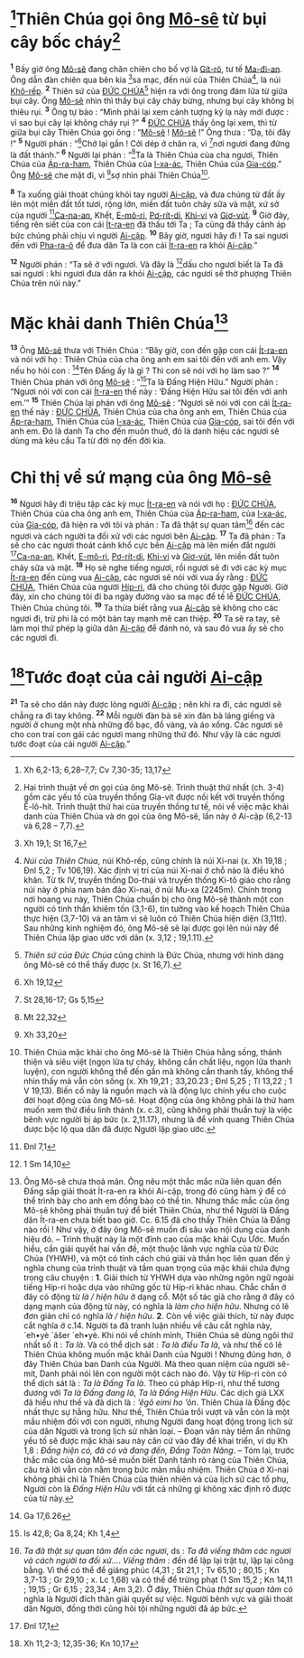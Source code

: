 # [^1@-cb2505fb-31fd-43cf-8a9b-03d15ccd6157]Thiên Chúa gọi ông [Mô-sê]() từ bụi cây bốc cháy[^1-cb2505fb-31fd-43cf-8a9b-03d15ccd6157]
<sup><b>1</b></sup> Bấy giờ ông [Mô-sê]() đang chăn chiên cho bố vợ là [Gít-rô](), tư tế [Ma-đi-an](). Ông dẫn đàn chiên qua bên kia [^2@-cb2505fb-31fd-43cf-8a9b-03d15ccd6157]sa mạc, đến núi của Thiên Chúa[^2-cb2505fb-31fd-43cf-8a9b-03d15ccd6157], là núi [Khô-rếp](). <sup><b>2</b></sup> Thiên sứ của [ĐỨC CHÚA]()[^3-cb2505fb-31fd-43cf-8a9b-03d15ccd6157] hiện ra với ông trong đám lửa từ giữa bụi cây. Ông [Mô-sê]() nhìn thì thấy bụi cây cháy bừng, nhưng bụi cây không bị thiêu rụi. <sup><b>3</b></sup> Ông tự bảo : “Mình phải lại xem cảnh tượng kỳ lạ này mới được : vì sao bụi cây lại không cháy rụi ?” <sup><b>4</b></sup> [ĐỨC CHÚA]() thấy ông lại xem, thì từ giữa bụi cây Thiên Chúa gọi ông : “[Mô-sê]() ! [Mô-sê]() !” Ông thưa : “Dạ, tôi đây !” <sup><b>5</b></sup> Người phán : “[^3@-cb2505fb-31fd-43cf-8a9b-03d15ccd6157]Chớ lại gần ! Cởi dép ở chân ra, vì [^4@-cb2505fb-31fd-43cf-8a9b-03d15ccd6157]nơi ngươi đang đứng là đất thánh.” <sup><b>6</b></sup> Người lại phán : “[^5@-cb2505fb-31fd-43cf-8a9b-03d15ccd6157]Ta là Thiên Chúa của cha ngươi, Thiên Chúa của [Áp-ra-ham](), Thiên Chúa của [I-xa-ác](), Thiên Chúa của [Gia-cóp]().” Ông [Mô-sê]() che mặt đi, vì [^6@-cb2505fb-31fd-43cf-8a9b-03d15ccd6157]sợ nhìn phải Thiên Chúa[^4-cb2505fb-31fd-43cf-8a9b-03d15ccd6157].

<sup><b>8</b></sup> Ta xuống giải thoát chúng khỏi tay người [Ai-cập](), và đưa chúng từ đất ấy lên một miền đất tốt tươi, rộng lớn, miền đất tuôn chảy sữa và mật, xứ sở của người [^7@-cb2505fb-31fd-43cf-8a9b-03d15ccd6157][Ca-na-an](), Khết, [E-mô-ri](), [Pơ-rít-di](), [Khi-vi]() và [Giơ-vút](). <sup><b>9</b></sup> Giờ đây, tiếng rên siết của con cái [Ít-ra-en]() đã thấu tới Ta ; Ta cũng đã thấy cảnh áp bức chúng phải chịu vì người [Ai-cập](). <sup><b>10</b></sup> Bây giờ, ngươi hãy đi ! Ta sai ngươi đến với [Pha-ra-ô]() để đưa dân Ta là con cái [Ít-ra-en]() ra khỏi [Ai-cập]().”

<sup><b>12</b></sup> Người phán : “Ta sẽ ở với ngươi. Và đây là [^8@-cb2505fb-31fd-43cf-8a9b-03d15ccd6157]dấu cho ngươi biết là Ta đã sai ngươi : khi ngươi đưa dân ra khỏi [Ai-cập](), các ngươi sẽ thờ phượng Thiên Chúa trên núi này.”

# Mặc khải danh Thiên Chúa[^7-cb2505fb-31fd-43cf-8a9b-03d15ccd6157]
<sup><b>13</b></sup> Ông [Mô-sê]() thưa với Thiên Chúa : “Bây giờ, con đến gặp con cái [Ít-ra-en]() và nói với họ : Thiên Chúa của cha ông anh em sai tôi đến với anh em. Vậy nếu họ hỏi con : [^9@-cb2505fb-31fd-43cf-8a9b-03d15ccd6157]Tên Đấng ấy là gì ? Thì con sẽ nói với họ làm sao ?” <sup><b>14</b></sup> Thiên Chúa phán với ông [Mô-sê]() : “[^10@-cb2505fb-31fd-43cf-8a9b-03d15ccd6157]Ta là Đấng Hiện Hữu.” Người phán : “Ngươi nói với con cái [Ít-ra-en]() thế này : ‘Đấng Hiện Hữu sai tôi đến với anh em.’” <sup><b>15</b></sup> Thiên Chúa lại phán với ông [Mô-sê]() : “Ngươi sẽ nói với con cái [Ít-ra-en]() thế này : [ĐỨC CHÚA](), Thiên Chúa của cha ông anh em, Thiên Chúa của [Áp-ra-ham](), Thiên Chúa của [I-xa-ác](), Thiên Chúa của [Gia-cóp](), sai tôi đến với anh em. Đó là danh Ta cho đến muôn thuở, đó là danh hiệu các ngươi sẽ dùng mà kêu cầu Ta từ đời nọ đến đời kia.

# Chỉ thị về sứ mạng của ông [Mô-sê]()
<sup><b>16</b></sup> Ngươi hãy đi triệu tập các kỳ mục [Ít-ra-en]() và nói với họ : [ĐỨC CHÚA](), Thiên Chúa của cha ông anh em, Thiên Chúa của [Áp-ra-ham](), của [I-xa-ác](), của [Gia-cóp](), đã hiện ra với tôi và phán : Ta đã thật sự quan tâm[^8-cb2505fb-31fd-43cf-8a9b-03d15ccd6157] đến các ngươi và cách người ta đối xử với các ngươi bên [Ai-cập](). <sup><b>17</b></sup> Ta đã phán : Ta sẽ cho các ngươi thoát cảnh khổ cực bên [Ai-cập]() mà lên miền đất người [^11@-cb2505fb-31fd-43cf-8a9b-03d15ccd6157][Ca-na-an](), Khết, [E-mô-ri](), [Pơ-rít-di](), [Khi-vi]() và [Giơ-vút](), lên miền đất tuôn chảy sữa và mật. <sup><b>18</b></sup> Họ sẽ nghe tiếng ngươi, rồi ngươi sẽ đi với các kỳ mục [Ít-ra-en]() đến cùng vua [Ai-cập](), các ngươi sẽ nói với vua ấy rằng : [ĐỨC CHÚA](), Thiên Chúa của người [Híp-ri](), đã cho chúng tôi được gặp Người. Giờ đây, xin cho chúng tôi đi ba ngày đường vào sa mạc để tế lễ [ĐỨC CHÚA](), Thiên Chúa chúng tôi. <sup><b>19</b></sup> Ta thừa biết rằng vua [Ai-cập]() sẽ không cho các ngươi đi, trừ phi là có một bàn tay mạnh mẽ can thiệp. <sup><b>20</b></sup> Ta sẽ ra tay, sẽ làm mọi thứ phép lạ giữa dân [Ai-cập]() để đánh nó, và sau đó vua ấy sẽ cho các ngươi đi.

# [^12@-cb2505fb-31fd-43cf-8a9b-03d15ccd6157]Tước đoạt của cải người [Ai-cập]()
<sup><b>21</b></sup> Ta sẽ cho dân này được lòng người [Ai-cập]() ; nên khi ra đi, các ngươi sẽ chẳng ra đi tay không. <sup><b>22</b></sup> Mỗi người đàn bà sẽ xin đàn bà láng giềng và người ở chung một nhà những đồ bạc, đồ vàng, và áo xống. Các ngươi sẽ cho con trai con gái các ngươi mang những thứ đó. Như vậy là các ngươi tước đoạt của cải người [Ai-cập]().”

[^1-cb2505fb-31fd-43cf-8a9b-03d15ccd6157]: Hai trình thuật về ơn gọi của ông Mô-sê. Trình thuật thứ nhất (ch. 3-4) gồm các yếu tố của truyền thống Gia-vít được nối kết với truyền thống Ê-lô-hít. Trình thuật thứ hai của truyền thống tư tế, nói về việc mặc khải danh của Thiên Chúa và ơn gọi của ông Mô-sê, lần này ở Ai-cập (6,2-13 và 6,28 – 7,7).
[^2-cb2505fb-31fd-43cf-8a9b-03d15ccd6157]: *Núi của Thiên Chúa*, núi Khô-rếp, cũng chính là núi Xi-nai (x. Xh 19,18 ; Đnl 5,2 ; Tv 106,19). Xác định vị trí của núi Xi-nai ở chỗ nào là điều khó khăn. Từ tk IV, truyền thống Do-thái và truyền thống Ki-tô giáo cho rằng núi này ở phía nam bán đảo Xi-nai, ở núi Mu-xa (2245m). Chính trong nơi hoang vu này, Thiên Chúa chuẩn bị cho ông Mô-sê thành một con người có tinh thần khiêm tốn (3,1-6), tin tưởng vào kế hoạch Thiên Chúa thực hiện (3,7-10) và an tâm vì sẽ luôn có Thiên Chúa hiện diện (3,11tt). Sau những kinh nghiệm đó, ông Mô-sê sẽ lại được gọi lên núi này để Thiên Chúa lập giao ước với dân (x. 3,12 ; 19,1.11).
[^3-cb2505fb-31fd-43cf-8a9b-03d15ccd6157]: *Thiên sứ của Đức Chúa* cũng chính là Đức Chúa, nhưng với hình dáng ông Mô-sê có thể thấy được (x. St 16,7).
[^4-cb2505fb-31fd-43cf-8a9b-03d15ccd6157]: Thiên Chúa mặc khải cho ông Mô-sê là Thiên Chúa hằng sống, thánh thiện và siêu việt (ngọn lửa tự cháy, không cần chất liệu, ngọn lửa thanh luyện), con người không thể đến gần mà không cần thanh tẩy, không thể nhìn thấy mà vẫn còn sống (x. Xh 19,21 ; 33,20.23 ; Đnl 5,25 ; Tl 13,22 ; 1 V 19,13). Biến cố này là nguồn mạch và là động lực chính yếu cho cuộc đời hoạt động của ông Mô-sê. Hoạt động của ông không phải là thứ ham muốn xem thử điều linh thánh (x. c.3), cũng không phải thuần tuý là việc bênh vực người bị áp bức (x. 2,11.17), nhưng là để vinh quang Thiên Chúa được bộc lộ qua dân đã được Người lập giao ước.
[^7-cb2505fb-31fd-43cf-8a9b-03d15ccd6157]: Ông Mô-sê chưa thoả mãn. Ông nêu một thắc mắc nữa liên quan đến Đấng sắp giải thoát Ít-ra-en ra khỏi Ai-cập, trong đó cũng hàm ý để có thể trình bày cho anh em đồng bào có thể tin. Nhưng thắc mắc của ông Mô-sê không phải thuần tuý để biết Thiên Chúa, như thể Người là Đấng dân Ít-ra-en chưa biết bao giờ. Cc. 6.15 đã cho thấy Thiên Chúa là Đấng nào rồi ! Như vậy, ở đây ông Mô-sê muốn đi sâu vào nội dung của danh hiệu đó. – Trình thuật này là một đỉnh cao của mặc khải Cựu Ước. Muốn hiểu, cần giải quyết hai vấn đề, một thuộc lãnh vực nghĩa của từ Đức Chúa (YHWH), và một có tính cách chú giải và thần học liên quan đến ý nghĩa chung của trình thuật và tầm quan trọng của mặc khải chứa đựng trong câu chuyện : **1**. Giải thích từ YHWH dựa vào những ngôn ngữ ngoài tiếng Híp-ri hoặc dựa vào những gốc từ Híp-ri khác nhau. Chắc chắn ở đây có động từ *là / hiện hữu* ở dạng cổ. Một số tác giả cho rằng ở đây có dạng mạnh của động từ này, có nghĩa là *làm cho hiện hữu*. Nhưng có lẽ đơn giản chỉ có nghĩa *là / hiện hữu*. **2**. Còn về việc giải thích, từ này được cắt nghĩa ở c.14. Người ta đã tranh luận nhiều về câu cắt nghĩa này, ´eh•yè ´ášer ´eh•yè. Khi nói về chính mình, Thiên Chúa sẽ dùng ngôi thứ nhất số ít : *Ta là*. Và có thể dịch sát : *Ta là điều Ta là*, và như thế có lẽ Thiên Chúa không muốn mặc khải Danh của Người ! Nhưng đúng hơn, ở đây Thiên Chúa ban Danh của Người. Mà theo quan niệm của người sê-mít, Danh phải nói lên con người một cách nào đó. Vậy từ Híp-ri còn có thể dịch sát là : *Ta là Đấng Ta là*. Theo cú pháp Híp-ri, như thế tương đương với *Ta là Đấng đang là*, *Ta là Đấng Hiện Hữu*. Các dịch giả LXX đã hiểu như thế và đã dịch là : *’êgô eimi ho ’ôn*. Thiên Chúa là Đấng độc nhất thực sự hằng hữu. Như thế, Thiên Chúa trổi vượt và vẫn còn là một mầu nhiệm đối với con người, nhưng Người đang hoạt động trong lịch sử của dân Người và trong lịch sử nhân loại. – Đoạn văn này tiềm ẩn những yếu tố sẽ được mặc khải sau này căn cứ vào đây để khai triển, ví dụ Kh 1,8 : *Đấng hiện có, đã có và đang đến, Đấng Toàn Năng*. – Tóm lại, trước thắc mắc của ông Mô-sê muốn biết Danh tánh rõ ràng của Thiên Chúa, câu trả lời vẫn còn nằm trong bức màn mầu nhiệm. Thiên Chúa ở Xi-nai không phải chỉ là Thiên Chúa của thiên nhiên và của lịch sử các tổ phụ, Người còn là *Đấng Hiện Hữu* với tất cả những gì không xác định rõ được của từ này.
[^8-cb2505fb-31fd-43cf-8a9b-03d15ccd6157]: *Ta đã thật sự quan tâm đến các ngươi*, ds : *Ta đã viếng thăm các ngươi và cách người ta đối xử...*. *Viếng thăm* : đến để lập lại trật tự, lập lại công bằng. Vì thế có thể để giáng phúc (4,31 ; St 21,1 ; Tv 65,10 ; 80,15 ; Kn 3,7-13 ; Gr 29,10 ; x. Lc 1,68) và có thể để trừng phạt (1 Sm 15,2 ; Kn 14,11 ; 19,15 ; Gr 6,15 ; 23,34 ; Am 3,2). Ở đây, Thiên Chúa *thật sự quan tâm* có nghĩa là Người đích thân giải quyết sự việc. Người bênh vực và giải thoát dân Người, đồng thời cũng hỏi tội những người đã áp bức.
[^1@-cb2505fb-31fd-43cf-8a9b-03d15ccd6157]: Xh 6,2-13; 6,28–7,7; Cv 7,30-35; 13,17
[^2@-cb2505fb-31fd-43cf-8a9b-03d15ccd6157]: Xh 19,1; St 16,7
[^3@-cb2505fb-31fd-43cf-8a9b-03d15ccd6157]: Xh 19,12
[^4@-cb2505fb-31fd-43cf-8a9b-03d15ccd6157]: St 28,16-17; Gs 5,15
[^5@-cb2505fb-31fd-43cf-8a9b-03d15ccd6157]: Mt 22,32
[^6@-cb2505fb-31fd-43cf-8a9b-03d15ccd6157]: Xh 33,20
[^7@-cb2505fb-31fd-43cf-8a9b-03d15ccd6157]: Đnl 7,1
[^8@-cb2505fb-31fd-43cf-8a9b-03d15ccd6157]: 1 Sm 14,10
[^9@-cb2505fb-31fd-43cf-8a9b-03d15ccd6157]: Ga 17,6.26
[^10@-cb2505fb-31fd-43cf-8a9b-03d15ccd6157]: Is 42,8; Ga 8,24; Kh 1,4
[^11@-cb2505fb-31fd-43cf-8a9b-03d15ccd6157]: Đnl 17,1
[^12@-cb2505fb-31fd-43cf-8a9b-03d15ccd6157]: Xh 11,2-3; 12,35-36; Kn 10,17